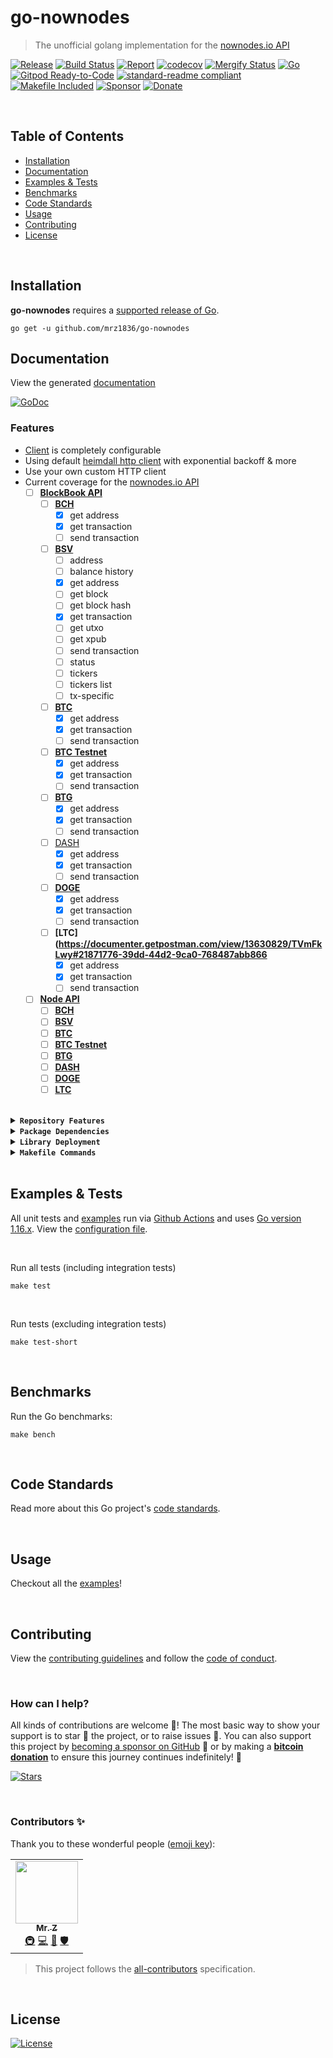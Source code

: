 # go-nownodes
> The unofficial golang implementation for the [nownodes.io API](https://nownodes.io)

[![Release](https://img.shields.io/github/release-pre/mrz1836/go-nownodes.svg?logo=github&style=flat&v=2)](https://github.com/mrz1836/go-nownodes/releases)
[![Build Status](https://img.shields.io/github/workflow/status/mrz1836/go-nownodes/run-go-tests?logo=github&v=2)](https://github.com/mrz1836/go-nownodes/actions)
[![Report](https://goreportcard.com/badge/github.com/mrz1836/go-nownodes?style=flat&v=2)](https://goreportcard.com/report/github.com/mrz1836/go-nownodes)
[![codecov](https://codecov.io/gh/mrz1836/go-nownodes/branch/master/graph/badge.svg?v=2)](https://codecov.io/gh/mrz1836/go-nownodes)
[![Mergify Status](https://img.shields.io/endpoint.svg?url=https://gh.mergify.io/badges/mrz1836/go-nownodes&style=flat&v=2)](https://mergify.io)
[![Go](https://img.shields.io/github/go-mod/go-version/mrz1836/go-nownodes?v=2)](https://golang.org/)
<br>
[![Gitpod Ready-to-Code](https://img.shields.io/badge/Gitpod-ready--to--code-blue?logo=gitpod)](https://gitpod.io/#https://github.com/mrz1836/go-nownodes)
[![standard-readme compliant](https://img.shields.io/badge/readme%20style-standard-brightgreen.svg?style=flat)](https://github.com/RichardLitt/standard-readme)
[![Makefile Included](https://img.shields.io/badge/Makefile-Supported%20-brightgreen?=flat&logo=probot)](Makefile)
[![Sponsor](https://img.shields.io/badge/sponsor-mrz1836-181717.svg?logo=github&style=flat&v=2)](https://github.com/sponsors/mrz1836)
[![Donate](https://img.shields.io/badge/donate-bitcoin-ff9900.svg?logo=bitcoin&style=flat&v=2)](https://gobitcoinsv.com/#sponsor?utm_source=github&utm_medium=sponsor-link&utm_campaign=go-nownodes&utm_term=go-nownodes&utm_content=go-nownodes)

<br/>

## Table of Contents
- [Installation](#installation)
- [Documentation](#documentation)
- [Examples & Tests](#examples--tests)
- [Benchmarks](#benchmarks)
- [Code Standards](#code-standards)
- [Usage](#usage)
- [Contributing](#contributing)
- [License](#license)

<br/>

## Installation

**go-nownodes** requires a [supported release of Go](https://golang.org/doc/devel/release.html#policy).
```shell script
go get -u github.com/mrz1836/go-nownodes
```

## Documentation
View the generated [documentation](https://pkg.go.dev/github.com/mrz1836/go-nownodes)

[![GoDoc](https://godoc.org/github.com/mrz1836/go-nownodes?status.svg&style=flat&v=2)](https://pkg.go.dev/github.com/mrz1836/go-nownodes)

### Features
- [Client](client.go) is completely configurable
- Using default [heimdall http client](https://github.com/gojek/heimdall) with exponential backoff & more
- Use your own custom HTTP client
- Current coverage for the [nownodes.io API](https://documenter.getpostman.com/view/13630829/TVmFkLwy)
  - [ ] **[BlockBook API](https://documenter.getpostman.com/view/13630829/TVmFkLwy#4399ad95-6e52-4718-af61-3eb168029ddd)**
    - [ ] **[BCH](https://documenter.getpostman.com/view/13630829/TVmFkLwy#879a2e0b-06f3-44df-ac89-c21877337fb8)**
      - [x] get address
      - [x] get transaction
      - [ ] send transaction
    - [ ] **[BSV](https://documenter.getpostman.com/view/13630829/TVmFkLwy#43441850-6177-4828-810e-78ac19e717d4)**
      - [ ] address
      - [ ] balance history
      - [x] get address
      - [ ] get block
      - [ ] get block hash
      - [x] get transaction
      - [ ] get utxo
      - [ ] get xpub
      - [ ] send transaction
      - [ ] status
      - [ ] tickers
      - [ ] tickers list
      - [ ] tx-specific
    - [ ] **[BTC](https://documenter.getpostman.com/view/13630829/TVmFkLwy#53f3a035-507d-47c1-81c2-f0dea88dacb9)**
      - [x] get address
      - [x] get transaction
      - [ ] send transaction
    - [ ] **[BTC Testnet](https://documenter.getpostman.com/view/13630829/TVmFkLwy#c6635ae9-aeca-4386-8c43-e4272aebf210)**
      - [x] get address
      - [x] get transaction
      - [ ] send transaction
    - [ ] **[BTG](https://documenter.getpostman.com/view/13630829/TVmFkLwy#2aae38ed-5e3c-45cc-8a26-6233eb864592)**
      - [x] get address
      - [x] get transaction
      - [ ] send transaction
    - [ ] [DASH](https://documenter.getpostman.com/view/13630829/TVmFkLwy#a3e67064-d108-4787-8d37-34ce924706b1)
      - [x] get address
      - [x] get transaction
      - [ ] send transaction
    - [ ] **[DOGE](https://documenter.getpostman.com/view/13630829/TVmFkLwy#780cd932-bcf1-4cbd-93d2-ea3d8dc6fccf)**
      - [x] get address
      - [x] get transaction
      - [ ] send transaction
    - [ ] **[LTC](https://documenter.getpostman.com/view/13630829/TVmFkLwy#21871776-39dd-44d2-9ca0-768487abb866**
      - [x] get address
      - [x] get transaction
      - [ ] send transaction
  - [ ] **[Node API](https://documenter.getpostman.com/view/13630829/TVmFkLwy#0009132c-1d48-4c03-a891-fe57630776a4)**
    - [ ] **[BCH](https://documenter.getpostman.com/view/13630829/TVmFkLwy#879a2e0b-06f3-44df-ac89-c21877337fb8)**
    - [ ] **[BSV](https://documenter.getpostman.com/view/13630829/TVmFkLwy#e8c70486-7699-4570-b6e1-ab37ce3699b0)**
    - [ ] **[BTC](https://documenter.getpostman.com/view/13630829/TVmFkLwy#0c530825-c261-488a-9792-722b6107322e)**
    - [ ] **[BTC Testnet](https://documenter.getpostman.com/view/13630829/TVmFkLwy#c6635ae9-aeca-4386-8c43-e4272aebf210)**
    - [ ] **[BTG](https://documenter.getpostman.com/view/13630829/TVmFkLwy#2aae38ed-5e3c-45cc-8a26-6233eb864592)**
    - [ ] **[DASH](https://documenter.getpostman.com/view/13630829/TVmFkLwy#a3e67064-d108-4787-8d37-34ce924706b1)**
    - [ ] **[DOGE](https://documenter.getpostman.com/view/13630829/TVmFkLwy#780cd932-bcf1-4cbd-93d2-ea3d8dc6fccf)**
    - [ ] **[LTC](https://documenter.getpostman.com/view/13630829/TVmFkLwy#21871776-39dd-44d2-9ca0-768487abb866)**

<br/>

<details>
<summary><strong><code>Repository Features</code></strong></summary>
<br/>

This repository was created using [MrZ's `go-template`](https://github.com/mrz1836/go-template#about)

#### Built-in Features
- Continuous integration via [GitHub Actions](https://github.com/features/actions)
- Build automation via [Make](https://www.gnu.org/software/make)
- Dependency management using [Go Modules](https://github.com/golang/go/wiki/Modules)
- Code formatting using [gofumpt](https://github.com/mvdan/gofumpt) and linting with [golangci-lint](https://github.com/golangci/golangci-lint) and [yamllint](https://yamllint.readthedocs.io/en/stable/index.html)
- Unit testing with [testify](https://github.com/stretchr/testify), [race detector](https://blog.golang.org/race-detector), code coverage [HTML report](https://blog.golang.org/cover) and [Codecov report](https://codecov.io/)
- Releasing using [GoReleaser](https://github.com/goreleaser/goreleaser) on [new Tag](https://git-scm.com/book/en/v2/Git-Basics-Tagging)
- Dependency scanning and updating thanks to [Dependabot](https://dependabot.com) and [Nancy](https://github.com/sonatype-nexus-community/nancy)
- Security code analysis using [CodeQL Action](https://docs.github.com/en/github/finding-security-vulnerabilities-and-errors-in-your-code/about-code-scanning)
- Automatic syndication to [pkg.go.dev](https://pkg.go.dev/) on every release
- Generic templates for [Issues and Pull Requests](https://docs.github.com/en/communities/using-templates-to-encourage-useful-issues-and-pull-requests/configuring-issue-templates-for-your-repository) in Github
- All standard Github files such as `LICENSE`, `CONTRIBUTING.md`, `CODE_OF_CONDUCT.md`, and `SECURITY.md`
- Code [ownership configuration](.github/CODEOWNERS) for Github
- All your ignore files for [vs-code](.editorconfig), [docker](.dockerignore) and [git](.gitignore)
- Automatic sync for [labels](.github/labels.yml) into Github using a pre-defined [configuration](.github/labels.yml)
- Built-in powerful merging rules using [Mergify](https://mergify.io/)
- Welcome [new contributors](.github/mergify.yml) on their first Pull-Request
- Follows the [standard-readme](https://github.com/RichardLitt/standard-readme/blob/master/spec.md) specification
- [Visual Studio Code](https://code.visualstudio.com) configuration with [Go](https://code.visualstudio.com/docs/languages/go)
- (Optional) [Slack](https://slack.com), [Discord](https://discord.com) or [Twitter](https://twitter.com) announcements on new Github Releases
- (Optional) Easily add [contributors](https://allcontributors.org/docs/en/bot/installation) in any Issue or Pull-Request

</details>

<details>
<summary><strong><code>Package Dependencies</code></strong></summary>
<br/>

- [stretchr/testify](https://github.com/stretchr/testify)
</details>

<details>
<summary><strong><code>Library Deployment</code></strong></summary>
<br/>

Releases are automatically created when you create a new [git tag](https://git-scm.com/book/en/v2/Git-Basics-Tagging)!

If you want to manually make releases, please install GoReleaser:

[goreleaser](https://github.com/goreleaser/goreleaser) for easy binary or library deployment to Github and can be installed:
- **using make:** `make install-releaser`
- **using brew:** `brew install goreleaser`

The [.goreleaser.yml](.goreleaser.yml) file is used to configure [goreleaser](https://github.com/goreleaser/goreleaser).

<br/>

### Automatic Releases on Tag Creation (recommended)
Automatic releases via [Github Actions](.github/workflows/release.yml) from creating a new tag:
```shell
make tag version=1.2.3
```

<br/>

### Manual Releases (optional)
Use `make release-snap` to create a snapshot version of the release, and finally `make release` to ship to production (manually).

<br/>

</details>

<details>
<summary><strong><code>Makefile Commands</code></strong></summary>
<br/>

View all `makefile` commands
```shell script
make help
```

List of all current commands:
```text
all                           Runs multiple commands
clean                         Remove previous builds and any cached data
clean-mods                    Remove all the Go mod cache
coverage                      Shows the test coverage
diff                          Show the git diff
generate                      Runs the go generate command in the base of the repo
godocs                        Sync the latest tag with GoDocs
help                          Show this help message
install                       Install the application
install-all-contributors      Installs all contributors locally
install-go                    Install the application (Using Native Go)
install-releaser              Install the GoReleaser application
lint                          Run the golangci-lint application (install if not found)
release                       Full production release (creates release in Github)
release                       Runs common.release then runs godocs
release-snap                  Test the full release (build binaries)
release-test                  Full production test release (everything except deploy)
replace-version               Replaces the version in HTML/JS (pre-deploy)
tag                           Generate a new tag and push (tag version=0.0.0)
tag-remove                    Remove a tag if found (tag-remove version=0.0.0)
tag-update                    Update an existing tag to current commit (tag-update version=0.0.0)
test                          Runs lint and ALL tests
test-ci                       Runs all tests via CI (exports coverage)
test-ci-no-race               Runs all tests via CI (no race) (exports coverage)
test-ci-short                 Runs unit tests via CI (exports coverage)
test-no-lint                  Runs just tests
test-short                    Runs vet, lint and tests (excludes integration tests)
test-unit                     Runs tests and outputs coverage
uninstall                     Uninstall the application (and remove files)
update-contributors           Regenerates the contributors html/list
update-linter                 Update the golangci-lint package (macOS only)
vet                           Run the Go vet application
```
</details>

<br/>

## Examples & Tests
All unit tests and [examples](examples) run via [Github Actions](https://github.com/mrz1836/go-nownodes/actions) and
uses [Go version 1.16.x](https://golang.org/doc/go1.16). View the [configuration file](.github/workflows/run-tests.yml).

<br/>

Run all tests (including integration tests)
```shell script
make test
```

<br/>

Run tests (excluding integration tests)
```shell script
make test-short
```

<br/>

## Benchmarks
Run the Go benchmarks:
```shell script
make bench
```

<br/>

## Code Standards
Read more about this Go project's [code standards](.github/CODE_STANDARDS.md).

<br/>

## Usage
Checkout all the [examples](examples)!

<br/>

## Contributing
View the [contributing guidelines](.github/CONTRIBUTING.md) and follow the [code of conduct](.github/CODE_OF_CONDUCT.md).

<br/>

### How can I help?
All kinds of contributions are welcome :raised_hands:!
The most basic way to show your support is to star :star2: the project, or to raise issues :speech_balloon:.
You can also support this project by [becoming a sponsor on GitHub](https://github.com/sponsors/mrz1836) :clap:
or by making a [**bitcoin donation**](https://gobitcoinsv.com/#sponsor?utm_source=github&utm_medium=sponsor-link&utm_campaign=go-nownodes&utm_term=go-nownodes&utm_content=go-nownodes) to ensure this journey continues indefinitely! :rocket:

[![Stars](https://img.shields.io/github/stars/mrz1836/go-nownodes?label=Please%20like%20us&style=social)](https://github.com/mrz1836/go-nownodes/stargazers)

<br/>

### Contributors ✨
Thank you to these wonderful people ([emoji key](https://allcontributors.org/docs/en/emoji-key)):

<!-- ALL-CONTRIBUTORS-LIST:START - Do not remove or modify this section -->
<!-- prettier-ignore-start -->
<!-- markdownlint-disable -->
<table>
  <tr>
    <td align="center"><a href="https://mrz1818.com"><img src="https://avatars.githubusercontent.com/u/3743002?v=4?s=100" width="100px;" alt=""/><br /><sub><b>Mr. Z</b></sub></a><br /><a href="#infra-mrz1836" title="Infrastructure (Hosting, Build-Tools, etc)">🚇</a> <a href="https://github.com/mrz1836/go-nownodes/commits?author=mrz1836" title="Code">💻</a> <a href="#maintenance-mrz1836" title="Maintenance">🚧</a> <a href="#security-mrz1836" title="Security">🛡️</a></td>
  </tr>
</table>

<!-- markdownlint-restore -->
<!-- prettier-ignore-end -->

<!-- ALL-CONTRIBUTORS-LIST:END -->

> This project follows the [all-contributors](https://github.com/all-contributors/all-contributors) specification.

<br/>

## License

[![License](https://img.shields.io/github/license/mrz1836/go-nownodes.svg?style=flat&v=2)](LICENSE)
